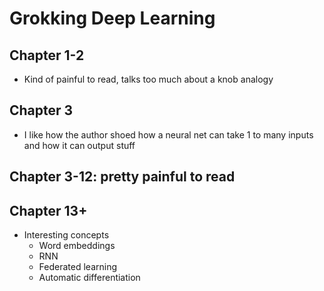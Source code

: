 # Grokking Deep Learning

## Chapter 1-2
* Kind of painful to read, talks too much about a knob analogy

## Chapter 3
* I like how the author shoed how a neural net can take 1 to many inputs and how it can output stuff

## Chapter 3-12: pretty painful to read

## Chapter 13+
* Interesting concepts
    - Word embeddings
    - RNN
    - Federated learning
    - Automatic differentiation